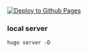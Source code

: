 [![Deploy to Github Pages](https://github.com/iiacoban42/tasty-bytes/actions/workflows/hugo.yml/badge.svg)](https://github.com/iiacoban42/tasty-bytes/actions/workflows/hugo.yml)

### local server

`hugo server -D`

